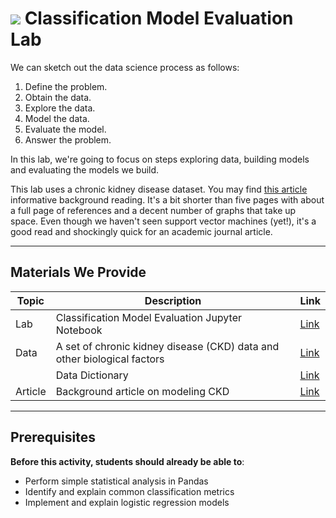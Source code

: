 
# ![](https://ga-dash.s3.amazonaws.com/production/assets/logo-9f88ae6c9c3871690e33280fcf557f33.png) Classification Model Evaluation Lab


We can sketch out the data science process as follows:
1. Define the problem.
2. Obtain the data.
3. Explore the data.
4. Model the data.
5. Evaluate the model.
6. Answer the problem.

In this lab, we're going to focus on steps exploring data, building models and evaluating the models we build.

This lab uses a chronic kidney disease dataset. You may find [this article](./chronic_kidney_disease.pdf) informative background reading. It's a bit shorter than five pages with about a full page of references and a decent number of graphs that take up space. Even though we haven't seen support vector machines (yet!), it's a good read and shockingly quick for an academic journal article.

---

## Materials We Provide
<!--- This section is a table of contents for the activity. The table structure breaks down repo resources into types, distinguishing between  notebooks and supporting materials. Note that the table below demonstrates the total possible range of materials; most lessons won't require all of the categories below. Also note that every item in the repo should get its own line and link, like the example shown for data. --->

| Topic | Description | Link |
| --- | --- | --- |
| Lab |  Classification Model Evaluation Jupyter Notebook | [Link](./starter-code.ipynb)|
| Data | A set of chronic kidney disease (CKD) data and other biological factors | [Link](./chronic_kidney_disease_full.csv)|
|      | Data Dictionary | [Link](./chronic_kidney_disease_header.txt)|
| Article | Background article on modeling CKD| [Link](./chronic_kidney_disease.pdf) |

---

## Prerequisites
<!--- This section explains the relevant prerequisites; in other words, what do students need to know to be able to benefit and perform the tasks required in this activity/lab? List all relevant skills or prior learning objectives --->

**Before this activity, students should already be able to**:
- Perform simple statistical analysis in Pandas
- Identify and explain common classification metrics
- Implement and explain logistic regression models
